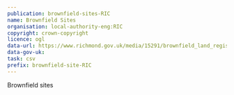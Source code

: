 ```yaml
---
publication: brownfield-sites-RIC
name: Brownfield Sites
organisation: local-authority-eng:RIC
copyright: crown-copyright
licence: ogl
data-url: https://www.richmond.gov.uk/media/15291/brownfield_land_register.csv
data-gov-uk: 
task: csv
prefix: brownfield-site-RIC
---
```


Brownfield sites

